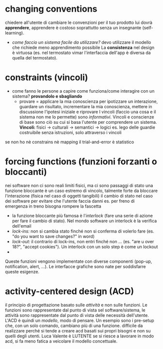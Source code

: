 # changing conventions
chiedere all'utente di cambiare le convenzioni per il tuo prodotto lui dovrà **apprendere**, apprendere è costoso soprattutto senza un insegnante (self-learning).
- *come faccio un sistema facile da utilizzare?* devo utilizzare il modello che richiede meno apprendimento possibile
La **consistenza** nel design è virtuosa (es. nel termostato vimar l'interfaccia dell'app è diversa da quella del termostato). 
# constraints (vincoli)
- come fanno le persone a capire come funziona/come interagire con un sistema? **provandolo e sbagliando**
	- provare = applicare la mia conoscienza per ipotizzare un interazione, guardare un risultato, incrementare la mia conoscienza, mettere in discussione l'ipotesi iniziale e riprovare
I vincoli (faccio una cosa e il sistema non me lo permette) sono *informativi*. Vincoli e conscienze di base sono ciò su cui si basa l'utente per comprendere un sistema.
**Vincoli:** fisici -> culturali -> semantici -> logici
	es. lego delle guardie costruibile senza istruzioni, solo attraverso i vincoli

se non ho nè constrains nè mapping il trial-and-error è statistico
# forcing functions (funzioni forzanti o bloccanti)
nei software non ci sono reali limiti fisici, ma ci sono passaggi di stato
una funzione bloccante è un caso estremo di vincolo, talmente forte da bloccare l'interazione (fisica nel caso di oggetti tangibili) il cambio di stato nel caso dei software per evitare che l'utente faccia danni
	es. per freno di emergenza in treno bisogna rompere la fascetta
- la funzione bloccante più famosa è l'*interlock* (fare una serie di azione per fare il cambio di stato). Nel mondo software un interlock è la verifica dell'email 
- *lock-ins:* non si cambia stato finché non si conferma di volerlo fare (es. "do you want to save changes?" in word)
- *lock-out:* il contrario di lock-ins, non entri finché non ... (es. "are u over 18?", "accept cookies"). Un interlock con un solo step è come un lockout
- 
Queste funzioni vengono implementate con diverse componenti (pop-up, notification, alert, ...). Le interfacce grafiche sono nate per soddisfarre queste esigenze.
# activity-centered design (ACD)
il principio di progettazione basato sulle *attività* e non sulle funzioni. Le funzioni sono rappresentate dal punto di vista sel software/sistema, le attività sono rappresentate dal punto di vista delle necessità dell'utente. L'ACD è quindi un *modello*, modo di pensare.
Un esempio sono i pre-setup che, con un solo comando, cambiano più di una funzione.
difficile da realizzare perché si tende a creare acd basati sui propri bisogni e non su quelli degli utenti.
Luca Valente è LUTENTE
se si riesce a lavorare in modo acd, si fa meno fatica a veicolare il modello concettuale.
